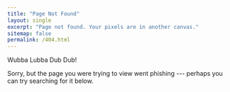 ```yaml
---
title: "Page Not Found"
layout: single
excerpt: "Page not found. Your pixels are in another canvas."
sitemap: false
permalink: /404.html
---
```


Wubba Lubba Dub Dub!

Sorry, but the page you were trying to view went phishing --- perhaps you can try searching for it below.

<script type="text/javascript">
  var GOOG_FIXURL_LANG = 'en';
  var GOOG_FIXURL_SITE = '{{ site.url }}'
</script>
<script type="text/javascript"
  src="//linkhelp.clients.google.com/tbproxy/lh/wm/fixurl.js">
</script>
